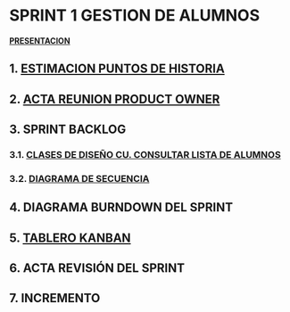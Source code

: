 # **SPRINT 1 GESTION DE ALUMNOS**

#### [PRESENTACION](#)

## **1.**       **[ESTIMACION PUNTOS DE HISTORIA](https://github.com/DptoSIC/Gestion_Alumnos/blob/master/SPRINTS/SPRINT1/archivos/puntos_historia.md)**

## **2.**       **[ACTA REUNION PRODUCT OWNER](https://github.com/DptoSIC/Gestion_Alumnos/blob/master/SPRINTS/SPRINT1/archivos/actaReunion.md)**  

## **3.**       **SPRINT BACKLOG**

### **3.1.**    **[CLASES DE DISEÑO CU. CONSULTAR LISTA DE ALUMNOS](https://www.draw.io/?lightbox=1&highlight=0000ff&edit=_blank&layers=1&nav=1&title=Untitled%20Diagram.drawio#Uhttps%3A%2F%2Fraw.githubusercontent.com%2FDptoSIC%2FGestion_Alumnos%2Fmaster%2FSPRINTS%2FSPRINT1%2Farchivos%2FUntitled%2520Diagram.drawio)**

### **3.2.**     **[DIAGRAMA DE SECUENCIA](https://www.draw.io/#HDptoSIC%2FGestion_Alumnos%2Fmaster%2FSPRINTS%2FSPRINT1%2Farchivos%2FDIAGRAMA%20DE%20SECUENCIA.xml)**

## **4.**       **DIAGRAMA BURNDOWN DEL SPRINT**

## **5.**       **[TABLERO KANBAN](https://github.com/DptoSIC/Gestion_Alumnos/projects/1)**

## **6.**      **ACTA REVISIÓN DEL SPRINT**    

## **7.**       **INCREMENTO**

